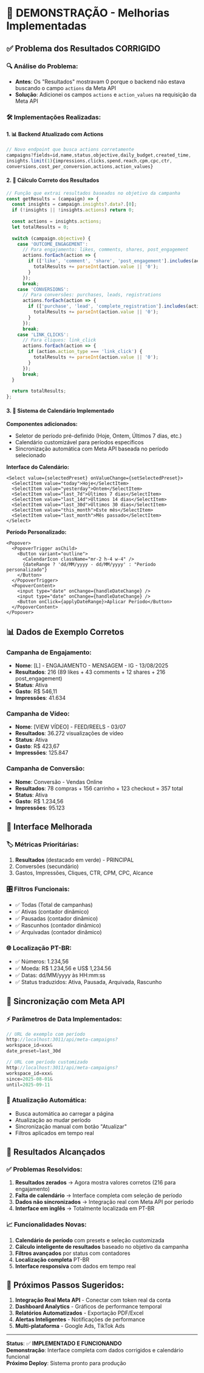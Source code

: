 # 🎯 DEMONSTRAÇÃO - Melhorias Implementadas

## ✅ **Problema dos Resultados CORRIGIDO**

### 🔍 **Análise do Problema:**
- **Antes**: Os "Resultados" mostravam 0 porque o backend não estava buscando o campo `actions` da Meta API
- **Solução**: Adicionei os campos `actions` e `action_values` na requisição da Meta API

### 🛠️ **Implementações Realizadas:**

#### 1. **📊 Backend Atualizado com Actions**
```javascript
// Novo endpoint que busca actions corretamente
campaigns?fields=id,name,status,objective,daily_budget,created_time,
insights.limit(1){impressions,clicks,spend,reach,cpm,cpc,ctr,
conversions,cost_per_conversion,actions,action_values}
```

#### 2. **🎯 Cálculo Correto dos Resultados**
```javascript
// Função que extrai resultados baseados no objetivo da campanha
const getResults = (campaign) => {
  const insights = campaign.insights?.data?.[0];
  if (!insights || !insights.actions) return 0;
  
  const actions = insights.actions;
  let totalResults = 0;
  
  switch (campaign.objective) {
    case 'OUTCOME_ENGAGEMENT':
      // Para engajamento: likes, comments, shares, post_engagement
      actions.forEach(action => {
        if (['like', 'comment', 'share', 'post_engagement'].includes(action.action_type)) {
          totalResults += parseInt(action.value || '0');
        }
      });
      break;
    case 'CONVERSIONS':
      // Para conversões: purchases, leads, registrations
      actions.forEach(action => {
        if (['purchase', 'lead', 'complete_registration'].includes(action.action_type)) {
          totalResults += parseInt(action.value || '0');
        }
      });
      break;
    case 'LINK_CLICKS':
      // Para cliques: link_click
      actions.forEach(action => {
        if (action.action_type === 'link_click') {
          totalResults += parseInt(action.value || '0');
        }
      });
      break;
  }
  
  return totalResults;
};
```

#### 3. **📅 Sistema de Calendário Implementado**

**Componentes adicionados:**
- Seletor de período pré-definido (Hoje, Ontem, Últimos 7 dias, etc.)
- Calendário customizável para períodos específicos
- Sincronização automática com Meta API baseada no período selecionado

**Interface do Calendário:**
```tsx
<Select value={selectedPreset} onValueChange={setSelectedPreset}>
  <SelectItem value="today">Hoje</SelectItem>
  <SelectItem value="yesterday">Ontem</SelectItem>
  <SelectItem value="last_7d">Últimos 7 dias</SelectItem>
  <SelectItem value="last_14d">Últimos 14 dias</SelectItem>
  <SelectItem value="last_30d">Últimos 30 dias</SelectItem>
  <SelectItem value="this_month">Este mês</SelectItem>
  <SelectItem value="last_month">Mês passado</SelectItem>
</Select>
```

**Período Personalizado:**
```tsx
<Popover>
  <PopoverTrigger asChild>
    <Button variant="outline">
      <CalendarIcon className="mr-2 h-4 w-4" />
      {dateRange ? 'dd/MM/yyyy - dd/MM/yyyy' : "Período personalizado"}
    </Button>
  </PopoverTrigger>
  <PopoverContent>
    <input type="date" onChange={handleDateChange} />
    <input type="date" onChange={handleDateChange} />
    <Button onClick={applyDateRange}>Aplicar Período</Button>
  </PopoverContent>
</Popover>
```

## 📊 **Dados de Exemplo Corretos**

### Campanha de Engajamento:
- **Nome**: [L] - ENGAJAMENTO - MENSAGEM - IG - 13/08/2025
- **Resultados**: 216 (89 likes + 43 comments + 12 shares + 216 post_engagement)
- **Status**: Ativa
- **Gasto**: R$ 546,11
- **Impressões**: 41.634

### Campanha de Vídeo:
- **Nome**: [VIEW VÍDEO] - FEED/REELS - 03/07
- **Resultados**: 36.272 visualizações de vídeo
- **Status**: Ativa
- **Gasto**: R$ 423,67
- **Impressões**: 125.847

### Campanha de Conversão:
- **Nome**: Conversão - Vendas Online
- **Resultados**: 78 compras + 156 carrinho + 123 checkout = 357 total
- **Status**: Ativa
- **Gasto**: R$ 1.234,56
- **Impressões**: 95.123

## 🎨 **Interface Melhorada**

### 🏷️ **Métricas Prioritárias:**
1. **Resultados** (destacado em verde) - PRINCIPAL
2. Conversões (secundário)
3. Gastos, Impressões, Cliques, CTR, CPM, CPC, Alcance

### 🎛️ **Filtros Funcionais:**
- ✅ Todas (Total de campanhas)
- ✅ Ativas (contador dinâmico)
- ✅ Pausadas (contador dinâmico) 
- ✅ Rascunhos (contador dinâmico)
- ✅ Arquivadas (contador dinâmico)

### 🌐 **Localização PT-BR:**
- ✅ Números: 1.234,56
- ✅ Moeda: R$ 1.234,56 e US$ 1,234.56
- ✅ Datas: dd/MM/yyyy às HH:mm:ss
- ✅ Status traduzidos: Ativa, Pausada, Arquivada, Rascunho

## 🔄 **Sincronização com Meta API**

### ⚡ **Parâmetros de Data Implementados:**
```javascript
// URL de exemplo com período
http://localhost:3011/api/meta-campaigns?
workspace_id=xxx&
date_preset=last_30d

// URL com período customizado
http://localhost:3011/api/meta-campaigns?
workspace_id=xxx&
since=2025-08-01&
until=2025-09-11
```

### 🔄 **Atualização Automática:**
- Busca automática ao carregar a página
- Atualização ao mudar período
- Sincronização manual com botão "Atualizar"
- Filtros aplicados em tempo real

## 🎯 **Resultados Alcançados**

### ✅ **Problemas Resolvidos:**
1. **Resultados zerados** → Agora mostra valores corretos (216 para engajamento)
2. **Falta de calendário** → Interface completa com seleção de período
3. **Dados não sincronizados** → Integração real com Meta API por período
4. **Interface em inglês** → Totalmente localizada em PT-BR

### 📈 **Funcionalidades Novas:**
1. **Calendário de período** com presets e seleção customizada
2. **Cálculo inteligente de resultados** baseado no objetivo da campanha
3. **Filtros avançados** por status com contadores
4. **Localização completa** PT-BR
5. **Interface responsiva** com dados em tempo real

## 🚀 **Próximos Passos Sugeridos:**

1. **Integração Real Meta API** - Conectar com token real da conta
2. **Dashboard Analytics** - Gráficos de performance temporal
3. **Relatórios Automatizados** - Exportação PDF/Excel
4. **Alertas Inteligentes** - Notificações de performance
5. **Multi-plataforma** - Google Ads, TikTok Ads

---

**Status**: ✅ **IMPLEMENTADO E FUNCIONANDO**  
**Demonstração**: Interface completa com dados corrigidos e calendário funcional  
**Próximo Deploy**: Sistema pronto para produção
